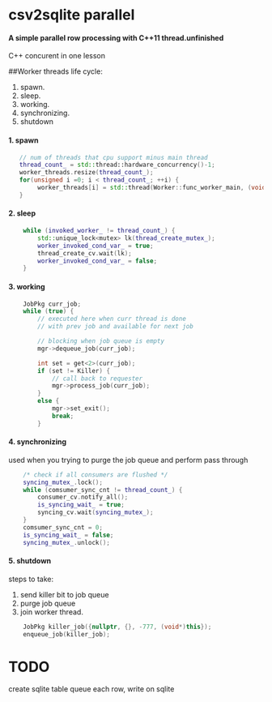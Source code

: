 # csv2sqlite parallel

#### A simple parallel row processing with C++11 thread.unfinished
C++ concurent in one lesson

##Worker threads life cycle:

1. spawn.
2. sleep.
3. working.
4. synchronizing.
5. shutdown

#### 1. spawn
```cpp
   // num of threads that cpu support minus main thread
   thread_count_ = std::thread::hardware_concurrency()-1;
   worker_threads.resize(thread_count_);
   for(unsigned i =0; i < thread_count_; ++i) {
        worker_threads[i] = std::thread(Worker::func_worker_main, (void *) this, i);
   }

```

#### 2. sleep
```cpp   
    while (invoked_worker_ != thread_count_) {
        std::unique_lock<mutex> lk(thread_create_mutex_);
        worker_invoked_cond_var_ = true;
        thread_create_cv.wait(lk);
        worker_invoked_cond_var_ = false;
    }
```

#### 3. working
```cpp
    JobPkg curr_job;
    while (true) {
        // executed here when curr thread is done
        // with prev job and available for next job

        // blocking when job queue is empty
        mgr->dequeue_job(curr_job);

        int set = get<2>(curr_job);
        if (set != Killer) {
            // call back to requester
            mgr->process_job(curr_job);
        }
        else {
            mgr->set_exit();
            break;
        }
```

#### 4. synchronizing
used when you trying to purge the job queue and perform pass through
```cpp
    /* check if all consumers are flushed */
    syncing_mutex_.lock();
    while (comsumer_sync_cnt != thread_count_) {
        consumer_cv.notify_all();
        is_syncing_wait_ = true;
        syncing_cv.wait(syncing_mutex_);
    }
    comsumer_sync_cnt = 0;
    is_syncing_wait_ = false;
    syncing_mutex_.unlock();
```
#### 5. shutdown
steps to take:
1. send killer bit to job queue
2. purge job queue
3. join worker thread.
```cpp
    JobPkg killer_job({nullptr, {}, -777, (void*)this});
    enqueue_job(killer_job);
```
# TODO
create sqlite table
queue each row, write on sqlite

